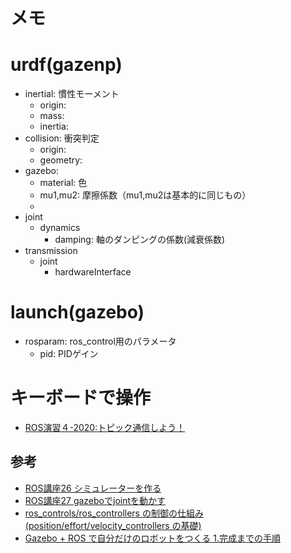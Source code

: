# メモ

# urdf(gazenp)
- inertial: 慣性モーメント
    - origin: 
    - mass: 
    - inertia: 
- collision: 衝突判定
    - origin: 
    - geometry: 
- gazebo: 
    - material: 色
    - mu1,mu2: 摩擦係数（mu1,mu2は基本的に同じもの）
    - 
- joint
    - dynamics 
        - damping: 軸のダンピングの係数(減衰係数)
- transmission
    - joint
        - hardwareInterface

# launch(gazebo)
- rosparam: ros_control用のパラメータ
    - pid: PIDゲイン

# キーボードで操作

- [ROS演習４-2020:トピック通信しよう！](https://demura.net/education/lecture/19641.html)

## 参考
- [ROS講座26 シミュレーターを作る](https://qiita.com/srs/items/f1a7c8abe577eaf3d0b9)
- [ROS講座27 gazeboでjointを動かす](https://qiita.com/srs/items/8868a8bef3752c3464a2)
- [ros_controls/ros_controllers の制御の仕組み (position/effort/velocity_controllers の基礎)](https://qiita.com/MoriKen/items/78b0ad8c1eae257646dd)
- [Gazebo + ROS で自分だけのロボットをつくる 1.完成までの手順](https://qiita.com/RyodoTanaka/items/c3014fd6d0f06d12814f)
